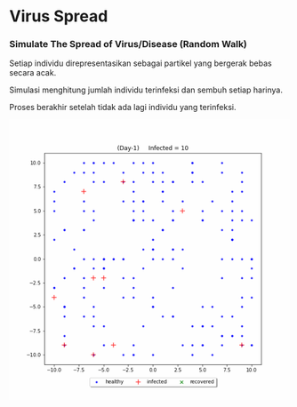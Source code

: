 # Virus Spread
### Simulate The Spread of Virus/Disease (Random Walk)
Setiap individu direpresentasikan sebagai partikel yang bergerak bebas secara acak. 

Simulasi menghitung jumlah individu terinfeksi dan sembuh setiap harinya.

Proses berakhir setelah tidak ada lagi individu yang terinfeksi.

![](plot.gif)
